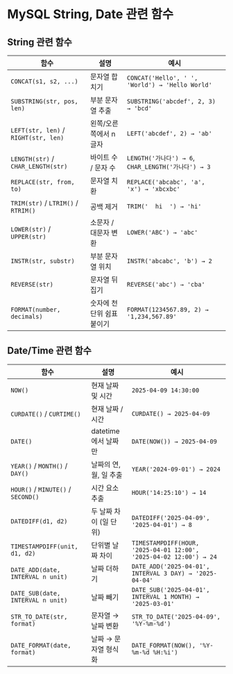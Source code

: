 # MySQL String, Date 관련 함수

## String 관련 함수

| 함수                                 | 설명                       | 예시                                                |
| ------------------------------------ | -------------------------- | --------------------------------------------------- |
| `CONCAT(s1, s2, ...)`                | 문자열 합치기              | `CONCAT('Hello', ' ', 'World') → 'Hello World'`     |
| `SUBSTRING(str, pos, len)`           | 부분 문자열 추출           | `SUBSTRING('abcdef', 2, 3) → 'bcd'`                 |
| `LEFT(str, len)` / `RIGHT(str, len)` | 왼쪽/오른쪽에서 n글자      | `LEFT('abcdef', 2) → 'ab'`                          |
| `LENGTH(str)` / `CHAR_LENGTH(str)`   | 바이트 수 / 문자 수        | `LENGTH('가나다') → 6`, `CHAR_LENGTH('가나다') → 3` |
| `REPLACE(str, from, to)`             | 문자열 치환                | `REPLACE('abcabc', 'a', 'x') → 'xbcxbc'`            |
| `TRIM(str)` / `LTRIM()` / `RTRIM()`  | 공백 제거                  | `TRIM('  hi  ') → 'hi'`                             |
| `LOWER(str)` / `UPPER(str)`          | 소문자 / 대문자 변환       | `LOWER('ABC') → 'abc'`                              |
| `INSTR(str, substr)`                 | 부분 문자열 위치           | `INSTR('abcabc', 'b') → 2`                          |
| `REVERSE(str)`                       | 문자열 뒤집기              | `REVERSE('abc') → 'cba'`                            |
| `FORMAT(number, decimals)`           | 숫자에 천 단위 쉼표 붙이기 | `FORMAT(1234567.89, 2) → '1,234,567.89'`            |



## Date/Time 관련 함수

| 함수                               | 설명                   | 예시                                                         |
| ---------------------------------- | ---------------------- | ------------------------------------------------------------ |
| `NOW()`                            | 현재 날짜 및 시간      | `2025-04-09 14:30:00`                                        |
| `CURDATE()` / `CURTIME()`          | 현재 날짜 / 시간       | `CURDATE() → 2025-04-09`                                     |
| `DATE()`                           | datetime에서 날짜만    | `DATE(NOW()) → 2025-04-09`                                   |
| `YEAR()` / `MONTH()` / `DAY()`     | 날짜의 연, 월, 일 추출 | `YEAR('2024-09-01') → 2024`                                  |
| `HOUR()` / `MINUTE()` / `SECOND()` | 시간 요소 추출         | `HOUR('14:25:10') → 14`                                      |
| `DATEDIFF(d1, d2)`                 | 두 날짜 차이 (일 단위) | `DATEDIFF('2025-04-09', '2025-04-01') → 8`                   |
| `TIMESTAMPDIFF(unit, d1, d2)`      | 단위별 날짜 차이       | `TIMESTAMPDIFF(HOUR, '2025-04-01 12:00', '2025-04-02 12:00') → 24` |
| `DATE_ADD(date, INTERVAL n unit)`  | 날짜 더하기            | `DATE_ADD('2025-04-01', INTERVAL 3 DAY) → '2025-04-04'`      |
| `DATE_SUB(date, INTERVAL n unit)`  | 날짜 빼기              | `DATE_SUB('2025-04-01', INTERVAL 1 MONTH) → '2025-03-01'`    |
| `STR_TO_DATE(str, format)`         | 문자열 → 날짜 변환     | `STR_TO_DATE('2025-04-09', '%Y-%m-%d')`                      |
| `DATE_FORMAT(date, format)`        | 날짜 → 문자열 형식화   | `DATE_FORMAT(NOW(), '%Y-%m-%d %H:%i')`                       |